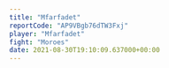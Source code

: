 ```yaml
---
title: "Mfarfadet"
reportCode: "AP9VBgb76dTW3Fxj"
player: "Mfarfadet"
fight: "Moroes"
date: 2021-08-30T19:10:09.637000+00:00
---
```


